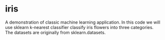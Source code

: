 # iris 
A demonstration of classic machine learning application. 
In this code we will use sklearn k-nearest classifier classify iris flowers into three categories. 
The datasets are originally from sklearn.datasets.
